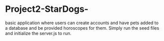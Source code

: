 # Project2-StarDogs-
basic application where users can create accounts and have pets added to a database and be provided horoscopes for them. Simply run the seed files and initialize the server.js to run.
